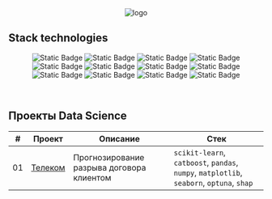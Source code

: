 <div align='center'><img src='link' alt='logo'></div>


## Stack technologies

<div align='center'>
    
![Static Badge](https://img.shields.io/badge/python-%233776AB?style=for-the-badge&logo=python&logoColor=white)
![Static Badge](https://img.shields.io/badge/jupyter-%23F37626?style=for-the-badge&logo=jupyter&logoColor=white)
![Static Badge](https://img.shields.io/badge/pandas-%23150458?style=for-the-badge&logo=pandas&logoColor=white)
![Static Badge](https://img.shields.io/badge/numpy-%23013243?style=for-the-badge&logo=numpy&logoColor=white)
![Static Badge](https://img.shields.io/badge/scipy-%238CAAE6?style=for-the-badge&logo=scipy&logoColor=white)
![Static Badge](https://img.shields.io/badge/matplotlib-%2311557c?style=for-the-badge&logoColor=white)
![Static Badge](https://img.shields.io/badge/scikit--learn-%23F7931E?style=for-the-badge&logo=scikitlearn&logoColor=white)
![Static Badge](https://img.shields.io/badge/Pythorh-%23EE4C2C?style=for-the-badge&logo=pytorch&logoColor=white)
![Static Badge](https://img.shields.io/badge/catboost-%23ffcc00?style=for-the-badge&logoColor=white)
![Static Badge](https://img.shields.io/badge/optuna-%23123692?style=for-the-badge&logoColor=white)
![Static Badge](https://img.shields.io/badge/git-%23F05032?style=for-the-badge&logo=git&logoColor=white)
![Static Badge](https://img.shields.io/badge/github-%23181717?style=for-the-badge&logo=github&logoColor=white)
</div>
<br>

## Проекты Data Science


| # | Проект | Описание | Стек |
| --- | --- | --- | --- |
| 01 | [Телеком](https://github.com/aufflammen/data_science_projects/blob/main/telecom/telecom.ipynb) | Прогнозирование разрыва договора клиентом  | `scikit-learn`, `catboost`, `pandas`, `numpy`, `matplotlib`, `seaborn`, `optuna`, `shap` |







<!--
**aufflammen/aufflammen** is a ✨ _special_ ✨ repository because its `README.md` (this file) appears on your GitHub profile.

Here are some ideas to get you started:

- 🔭 I’m currently working on ...https://www.kaggle.com/artemsolomko
- 🌱 I’m currently learning ...
- 👯 I’m looking to collaborate on ...
- 🤔 I’m looking for help with ...
- 💬 Ask me about ...
- 📫 How to reach me: ...
- 😄 Pronouns: ...
- ⚡ Fun fact: ...
- 👋
-->
